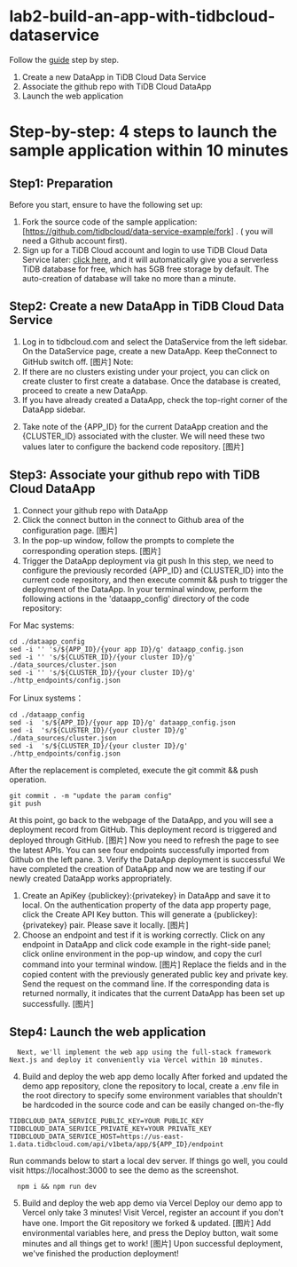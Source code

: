 # lab2-build-an-app-with-tidbcloud-dataservice

Follow the [guide](https://github.com/tidbcloud/data-service-example) step by step.
1. Create a new DataApp in TiDB Cloud Data Service
2. Associate the github repo with TiDB Cloud DataApp
3. Launch the web application


# Step-by-step: 4 steps to launch the sample application within 10 minutes
## Step1: Preparation
Before you start, ensure to have the following set up:
1. Fork the source code of the sample application: [https://github.com/tidbcloud/data-service-example/fork] . ( you will need a Github account first).
2. Sign up for a TiDB Cloud account and login to use TiDB Cloud Data Service later: [click here](https://tidbcloud.com/console/data-service), and it will automatically give you a serverless TiDB database for free, which has 5GB free storage by default. The auto-creation of database will take no more than a minute.

## Step2: Create a new DataApp in TiDB Cloud Data Service
1. Log in to tidbcloud.com and select the DataService from the left sidebar. On the DataService page, create a new DataApp. Keep theConnect to GitHub switch off.
[图片]
Note:
1. If there are no clusters existing under your project, you can click on create cluster to first create a database. Once the database is created, proceed to create a new DataApp.
2. If you have already created a DataApp, check the top-right corner of the DataApp sidebar.
2) Take note of the {APP_ID} for the current DataApp creation and the {CLUSTER_ID} associated with the cluster. We will need these two values later to configure the backend code repository.
[图片]
## Step3: Associate your github repo with TiDB Cloud DataApp
1. Connect your github repo with DataApp
1. Click the connect button in the connect to Github area of the configuration page.
[图片]
2. In the pop-up window, follow the prompts to complete the corresponding operation steps.
[图片]
2. Trigger the DataApp deployment via git push
In this step, we need to configure the previously recorded {APP_ID} and {CLUSTER_ID} into the current code repository, and then execute commit && push to trigger the deployment of the DataApp.
In your terminal window, perform the following actions in the 'dataapp_config' directory of the code repository:

For Mac systems:
```
cd ./dataapp_config
sed -i '' 's/${APP_ID}/{your app ID}/g' dataapp_config.json
sed -i '' 's/${CLUSTER_ID}/{your cluster ID}/g' ./data_sources/cluster.json
sed -i '' 's/${CLUSTER_ID}/{your cluster ID}/g' ./http_endpoints/config.json
```

For Linux systems：
```
cd ./dataapp_config
sed -i  's/${APP_ID}/{your app ID}/g' dataapp_config.json
sed -i  's/${CLUSTER_ID}/{your cluster ID}/g' ./data_sources/cluster.json
sed -i  's/${CLUSTER_ID}/{your cluster ID}/g' ./http_endpoints/config.json
```
After the replacement is completed, execute the git commit && push operation.
```
git commit . -m "update the param config"
git push
```

At this point, go back to the webpage of the DataApp, and you will see a deployment record from GitHub. This deployment record is triggered and deployed through GitHub.
[图片]
Now you need to refresh the page to see the latest APIs. You can see four endpoints successfully imported from Github on the left pane.
3. Verify the DataApp deployment is successful
We have completed the creation of DataApp and now we are testing if our newly created DataApp works appropriately.
1. Create an ApiKey {publickey}:{privatekey} in DataApp and save it to local.
On the authentication property of the data app property page, click the Create API Key button. This will generate a {publickey}:{privatekey} pair.  Please save it locally.
[图片]
2. Choose an endpoint and test if it is working correctly.
Click on any endpoint in DataApp and click code example in the right-side panel; click online environment in the pop-up window, and copy the curl command into your terminal window.
[图片]
Replace the fields <PublicKey> and <PrivateKey> in the copied content with the previously generated public key and private key. Send the request on the command line. If the corresponding data is returned normally, it indicates that the current DataApp has been set up successfully.
[图片]

## Step4: Launch the web application
  
      Next, we'll implement the web app using the full-stack framework Next.js and deploy it conveniently via Vercel within 10 minutes.
4. Build and deploy the web app demo locally
After forked and updated the demo app repository, clone the repository to local, create a .env file in the root directory to specify some environment variables that shouldn't be hardcoded in the source code and can be easily changed on-the-fly
```
TIDBCLOUD_DATA_SERVICE_PUBLIC_KEY=YOUR PUBLIC_KEY
TIDBCLOUD_DATA_SERVICE_PRIVATE_KEY=YOUR PRIVATE_KEY
TIDBCLOUD_DATA_SERVICE_HOST=https://us-east-1.data.tidbcloud.com/api/v1beta/app/${APP_ID}/endpoint
```
Run commands below to start a local dev server. If things go well, you could visit https://localhost:3000 to see the demo as the screenshot.
```
  npm i && npm run dev
```
5. Build and deploy the web app demo via Vercel
Deploy our demo app to Vercel only take 3 minutes! Visit Vercel, register an account if you don't have one. Import the Git repository we forked & updated.
[图片]
Add environmental variables here, and press the Deploy button, wait some minutes and all things get to work!
[图片]
Upon successful deployment, we've finished the production deployment!
